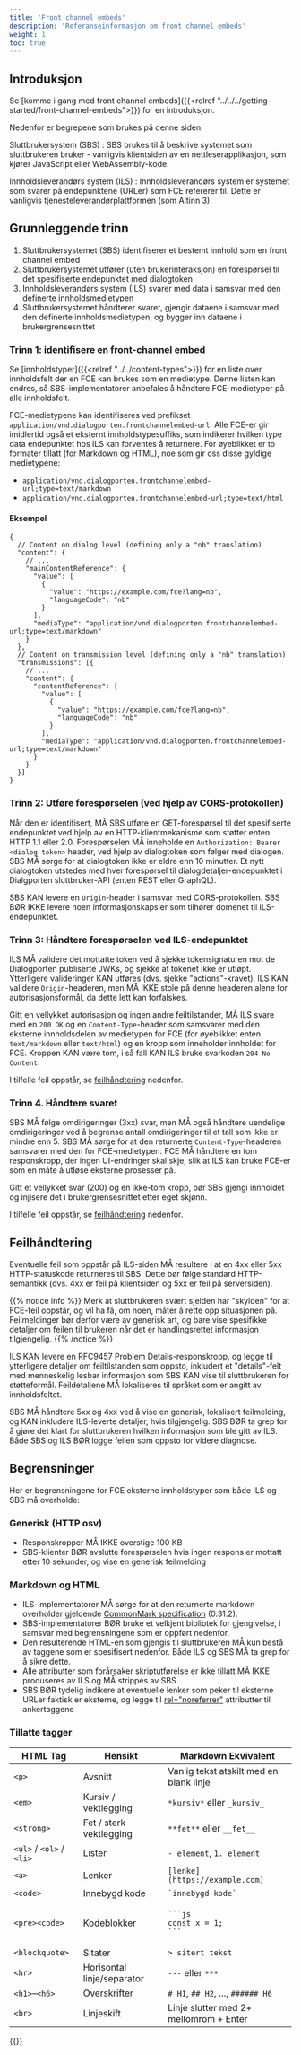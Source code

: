 ```yaml
---
title: 'Front channel embeds'
description: 'Referanseinformasjon om front channel embeds'
weight: 1
toc: true
---
```


## Introduksjon

Se [komme i gang med front channel embeds]({{<relref "../../../getting-started/front-channel-embeds">}}) for en introduksjon.

Nedenfor er begrepene som brukes på denne siden.

Sluttbrukersystem (SBS)
: SBS brukes til å beskrive systemet som sluttbrukeren bruker - vanligvis klientsiden av en nettleserapplikasjon, som kjører JavaScript eller WebAssembly-kode.

Innholdsleverandørs system (ILS)
: Innholdsleverandørs system er systemet som svarer på endepunktene (URLer) som FCE refererer til. Dette er vanligvis tjenesteleverandørplattformen (som Altinn 3).

## Grunnleggende trinn

1. Sluttbrukersystemet (SBS) identifiserer et bestemt innhold som en front channel embed
2. Sluttbrukersystemet utfører (uten brukerinteraksjon) en forespørsel til det spesifiserte endepunktet med dialogtoken
3. Innholdsleverandørs system (ILS) svarer med data i samsvar med den definerte innholdsmedietypen
4. Sluttbrukersystemet håndterer svaret, gjengir dataene i samsvar med den definerte innholdsmedietypen, og bygger inn dataene i brukergrensesnittet

### Trinn 1: identifisere en front-channel embed

Se [innholdstyper]({{<relref "../../content-types">}}) for en liste over innholdsfelt der en FCE kan brukes som en medietype. Denne listen kan endres, så SBS-implementatorer anbefales å håndtere FCE-medietyper på alle innholdsfelt.

FCE-medietypene kan identifiseres ved prefikset `application/vnd.dialogporten.frontchannelembed-url`. Alle FCE-er gir imidlertid også et eksternt innholdstypesuffiks, som indikerer hvilken type data endepunktet hos ILS kan forventes å returnere. For øyeblikket er to formater tillatt (for Markdown og HTML), noe som gir oss disse gyldige medietypene:

* `application/vnd.dialogporten.frontchannelembed-url;type=text/markdown`
* `application/vnd.dialogporten.frontchannelembed-url;type=text/html`

#### Eksempel

```jsonc
{
  // Content on dialog level (defining only a "nb" translation)
  "content": {
    // ...
    "mainContentReference": {
      "value": [
        {
          "value": "https://example.com/fce?lang=nb",
          "languageCode": "nb"
        }
      ],
      "mediaType": "application/vnd.dialogporten.frontchannelembed-url;type=text/markdown"
    }
  },
  // Content on transmission level (defining only a "nb" translation)
  "transmissions": [{
    // ...
    "content": {
      "contentReference": {
        "value": [
          {
            "value": "https://example.com/fce?lang=nb",
            "languageCode": "nb"
          }
        ],
        "mediaType": "application/vnd.dialogporten.frontchannelembed-url;type=text/markdown"
      }
    }
  }]
}
```


### Trinn 2: Utføre forespørselen (ved hjelp av CORS-protokollen)

Når den er identifisert, MÅ SBS utføre en GET-forespørsel til det spesifiserte endepunktet ved hjelp av en HTTP-klientmekanisme som støtter enten HTTP 1.1 eller 2.0. Forespørselen MÅ inneholde en `Authorization: Bearer <dialog token>` header, ved hjelp av dialogtoken som følger med dialogen. SBS MÅ sørge for at dialogtoken ikke er eldre enn 10 minutter. Et nytt dialogtoken utstedes med hver forespørsel til dialogdetaljer-endepunktet i Dialgporten sluttbruker-API (enten REST eller GraphQL).

SBS KAN levere en `Origin`-header i samsvar med CORS-protokollen. SBS BØR IKKE levere noen informasjonskapsler som tilhører domenet til ILS-endepunktet.

### Trinn 3: Håndtere forespørselen ved ILS-endepunktet

ILS MÅ validere det mottatte token ved å sjekke tokensignaturen mot de Dialogporten publiserte JWKs, og sjekke at tokenet ikke er utløpt. Ytterligere valideringer KAN utføres (dvs. sjekke "actions"-kravet). ILS KAN validere `Origin`-headeren, men MÅ IKKE stole på denne headeren alene for autorisasjonsformål, da dette lett kan forfalskes.

Gitt en vellykket autorisasjon og ingen andre feiltilstander, MÅ ILS svare med en `200 OK` og en `Content-Type`-header som samsvarer med den eksterne innholdsdelen av medietypen for FCE (for øyeblikket enten `text/markdown` eller `text/html`) og en kropp som inneholder innholdet for FCE. Kroppen KAN være tom, i så fall KAN ILS bruke svarkoden `204 No Content`.

I tilfelle feil oppstår, se [feilhåndtering](#feilhåndtering) nedenfor.

### Trinn 4. Håndtere svaret

SBS MÅ følge omdirigeringer (3xx) svar, men MÅ også håndtere uendelige omdirigeringer ved å begrense antall omdirigeringer til et tall som ikke er mindre enn 5. SBS MÅ sørge for at den returnerte `Content-Type`-headeren samsvarer med den for FCE-medietypen. FCE MÅ håndtere en tom responskropp, der ingen UI-endringer skal skje, slik at ILS kan bruke FCE-er som en måte å utløse eksterne prosesser på.

Gitt et vellykket svar (200) og en ikke-tom kropp, bør SBS gjengi innholdet og injisere det i brukergrensesnittet etter eget skjønn.

I tilfelle feil oppstår, se [feilhåndtering](#feilhåndtering) nedenfor.

## Feilhåndtering

Eventuelle feil som oppstår på ILS-siden MÅ resultere i at en 4xx eller 5xx HTTP-statuskode returneres til SBS. Dette bør følge standard HTTP-semantikk (dvs. 4xx er feil på klientsiden og 5xx er feil på serversiden).

{{% notice info %}}
Merk at sluttbrukeren svært sjelden har "skylden" for at FCE-feil oppstår, og vil ha få, om noen, måter å rette opp situasjonen på. Feilmeldinger bør derfor være av generisk art, og bare vise spesifikke detaljer om feilen til brukeren når det er handlingsrettet informasjon tilgjengelig.
{{% /notice %}}

ILS KAN levere en RFC9457 Problem Details-responskropp, og legge til ytterligere detaljer om feiltilstanden som oppsto, inkludert et "details"-felt med menneskelig lesbar informasjon som SBS KAN vise til sluttbrukeren for støtteformål. Feildetaljene MÅ lokaliseres til språket som er angitt av innholdsfeltet.

SBS MÅ håndtere 5xx og 4xx ved å vise en generisk, lokalisert feilmelding, og KAN inkludere ILS-leverte detaljer, hvis tilgjengelig. SBS BØR ta grep for å gjøre det klart for sluttbrukeren hvilken informasjon som ble gitt av ILS. Både SBS og ILS BØR logge feilen som oppsto for videre diagnose.

## Begrensninger

Her er begrensningene for FCE eksterne innholdstyper som både ILS og SBS må overholde:

### Generisk (HTTP osv)

* Responskropper MÅ IKKE overstige 100 KB
* SBS-klienter BØR avslutte forespørselen hvis ingen respons er mottatt etter 10 sekunder, og vise en generisk feilmelding

### Markdown og HTML

* ILS-implementatorer MÅ sørge for at den returnerte markdown overholder gjeldende [CommonMark specification](https://commonmark.org/) (0.31.2).
* SBS-implementatorer BØR bruke et velkjent bibliotek for gjengivelse, i samsvar med begrensningene som er oppført nedenfor.
* Den resulterende HTML-en som gjengis til sluttbrukeren MÅ kun bestå av taggene som er spesifisert nedenfor. Både ILS og SBS MÅ ta grep for å sikre dette.
* Alle attributter som forårsaker skriptutførelse er ikke tillatt MÅ IKKE produseres av ILS og MÅ strippes av SBS
* SBS BØR tydelig indikere at eventuelle lenker som peker til eksterne URLer faktisk er eksterne, og legge til [rel="noreferrer"](https://developer.mozilla.org/en-US/docs/Web/HTML/Reference/Attributes/rel/noreferrer) attributter til ankertaggene


### Tillatte tagger
| HTML Tag         | Hensikt              | Markdown Ekvivalent                     |
| ------------------------ | --------------------------------- | ----------------------------------------------------------- |
| `<p>`          | Avsnitt            | Vanlig tekst atskilt med en blank linje            |
| `<em>`          | Kursiv / vektlegging         | `*kursiv*` eller `_kursiv_`                  |
| `<strong>`        | Fet / sterk vektlegging      | `**fet**` eller `__fet__`                  |
| `<ul>` / `<ol>` / `<li>` | Lister               | `- element`, `1. element`                     |
| `<a>`          | Lenker               | `[lenke](https://example.com)`                |
| `<code>`         | Innebygd kode            | `` `innebygd kode` ``                     |
| `<pre><code>`      | Kodeblokker            | <pre><code>\`\`\`js<br>const x = 1;<br>\`\`\`</code></pre> |
| `<blockquote>`      | Sitater            | `> sitert tekst`                       |
| `<hr>`          | Horisontal linje/separator     | `---` eller `***`                       |
| `<h1>`–`<h6>`      | Overskrifter             | `# H1`, `## H2`, ..., `###### H6`              |
| `<br>`          | Linjeskift            | Linje slutter med 2+ mellomrom + Enter              |

{{<children />}}